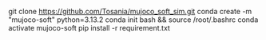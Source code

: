 git clone https://github.com/Tosania/mujoco_soft_sim.git
conda create -m "mujoco-soft" python=3.13.2
conda init bash && source /root/.bashrc
conda activate mujoco-soft
pip install -r requirement.txt
